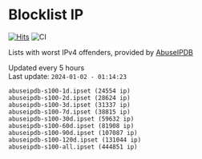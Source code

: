 # Blocklist IP

[![Hits](https://hits.seeyoufarm.com/api/count/incr/badge.svg?url=https%3A%2F%2Fgithub.com%2Fborestad%2Fblocklist-ip%2F&count_bg=%2379C83D&title_bg=%23555555&icon=&icon_color=%23E7E7E7&title=hits&edge_flat=false)](https://hits.seeyoufarm.com)  ![CI](https://img.shields.io/github/workflow/status/borestad/blocklist-ip/CI?style=flat-square)

Lists with worst IPv4 offenders, provided by [AbuseIPDB](https://www.abuseipdb.com/)

<!-- FOOTER-PLACEHOLDER -->
Updated every 5 hours<br>
Last update: `2024-01-02 - 01:14:23`
```
abuseipdb-s100-1d.ipset (24554 ip)
abuseipdb-s100-2d.ipset (28624 ip)
abuseipdb-s100-3d.ipset (31337 ip)
abuseipdb-s100-7d.ipset (38815 ip)
abuseipdb-s100-30d.ipset (59632 ip)
abuseipdb-s100-60d.ipset (81908 ip)
abuseipdb-s100-90d.ipset (107087 ip)
abuseipdb-s100-120d.ipset (131044 ip)
abuseipdb-s100-all.ipset (444851 ip)
```
